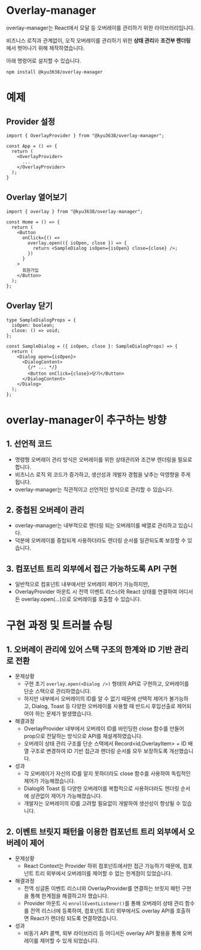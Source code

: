 # Overlay-manager

overlay-manager는 React에서 모달 등 오버레이를 관리하기 위한 라이브러리입니다.

비즈니스 로직과 관계없이, 오직 오버레이를 관리하기 위한 **상태 관리**와 **조건부 렌더링**에서 벗어나기 위해 제작하였습니다.

아래 명령어로 설치할 수 있습니다.

```
npm install @kyu3638/overlay-manager
```

# 예제

## Provider 설정

```tsx
import { OverlayProvider } from "@kyu3638/overlay-manager";

const App = () => {
  return (
    <OverlayProvider>
	  ...
	</OverlayProvider>
  );
}
```

## Overlay 열어보기

```tsx
import { overlay } from "@kyu3638/overlay-manager";

const Home = () => {
  return (
    <Button
      onClick={() =>
        overlay.open(({ isOpen, close }) => {
          return <SampleDialog isOpen={isOpen} close={close} />;
        })
      }
    >
      회원가입
    </Button>
  );
};
```

## Overlay 닫기

```tsx
type SampleDialogProps = {
  isOpen: boolean;
  close: () => void;
};

const SampleDialog = ({ isOpen, close }: SampleDialogProps) => {
  return (
    <Dialog open={isOpen}>
      <DialogContent>
        {/* ... */}
        <Button onClick={close}>닫기</Button>
      </DialogContent>
    </Dialog>
  );
};
```

# overlay-manager이 추구하는 방향

## 1. 선언적 코드

- 명령형 오버레이 관리 방식은 오버레이를 위한 상태관리와 조건부 렌더링을 필요로 합니다.
- 비즈니스 로직 외 코드가 증가하고, 생산성과 개발자 경험을 낮추는 악영향을 주게 됩니다.
- overlay-manager는 직관적이고 선언적인 방식으로 관리할 수 있습니다.

## 2. 중첩된 오버레이 관리

- overlay-manager는 내부적으로 렌더링 되는 오버레이를 배열로 관리하고 있습니다.
- 덕분에 오버레이를 중첩되게 사용하더라도 렌더링 순서를 일관되도록 보장할 수 있습니다.

## 3. 컴포넌트 트리 외부에서 접근 가능하도록 API 구현

- 일반적으로 컴포넌트 내부에서만 오버레이 제어가 가능하지만,
- OverlayProvider 마운트 시 전역 이벤트 리스너와 React 상태를 연결하여 어디서든 overlay.open(…)으로 오버레이를 호출할 수 있습니다.

# 구현 과정 및 트러블 슈팅

## 1. 오버레이 관리에 있어 스택 구조의 한계와 ID 기반 관리로 전환

- 문제상황
    - 구현 초기 `overlay.open(<Dialog />)` 형태의 API로 구현하고, 오버레이를 단순 스택으로 관리하였습니다.
    - 하지만 내부에서 오버레이의 ID를 알 수 없기 때문에 선택적 제어가 불가능하고, Dialog, Toast 등 다양한 오버레이를 사용할 때 반드시 후입선출로 제어되어야 하는 문제가 발생했습니다.
- 해결과정
    - OverlayProvider 내부에서 오버레이 ID를 바인딩한 close 함수를 만들어 prop으로 전달하는 방식으로 API를 재설계하였습니다.
    - 오버레이 상태 관리 구조를 단순 스택에서 Record<id,OverlayItem> + ID 배열 구조로 변경하여 ID 기반 접근과 렌더링 순서를 모두 보장하도록 개선했습니다.
- 성과
    - 각 오버레이가 자신의 ID를 알지 못하더라도 close 함수를 사용하여 독립적인 제어가 가능해졌습니다.
    - Dialog와 Toast 등 다양한 오버레이를 복합적으로 사용하더라도 렌더링 순서에 상관없이 제어가 가능해졌습니다.
    - 개발자는 오버레이의 ID를 고려할 필요없이 개발하여 생산성이 향상될 수 있습니다.

## 2. 이벤트 브릿지 패턴을 이용한 컴포넌트 트리 외부에서 오버레이 제어

- 문제상황
    - React Context는 Provider 하위 컴포넌트에서만 접근 가능하기 때문에, 컴포넌트 트리 외부에서 오버레이를 제어할 수 없는 한계점이 있었습니다.
- 해결과정
    - 전역 싱글톤 이벤트 리스너와 OverlayProvider를 연결하는 브릿지 패턴 구현을 통해 한계점을 해결하고자 했습니다.
    - Provider 마운트 시 `enrollEventListener()`를 통해 오버레이 상태 관리 함수를 전역 리스너에 등록하여, 컴포넌트 트리 외부에서도 overlay API를 호출하면 React가 렌더링 되도록 연결하였습니다.
- 성과
    - 비동기 API 콜백, 외부 라이브러리 등 어디서든 overlay API 활용을 통해 오버레이를 제어할 수 있게 되었습니다.
